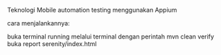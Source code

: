 Teknologi Mobile automation testing menggunakan Appium

cara menjalankannya:

buka terminal
running melalui terminal dengan perintah mvn clean verify
buka report serenity/index.html
